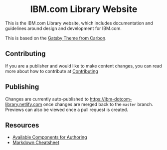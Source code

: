 <h1 align="center">
  IBM.com Library Website
</h1>

This is the IBM.com Library website, which includes documentation and guidelines around design and development for IBM.com.

This is based on the [Gatsby Theme from Carbon](https://gatsby-theme-carbon.now.sh/).

## Contributing
If you are a publisher and would like to make content changes, you can read more about how to contribute at [Contributing](https://github.com/carbon-design-system/ibm-dotcom-librarywebsite/blob/master/.github/CONTRIBUTING.md)

## Publishing
Changes are currently auto-published to https://ibm-dotcom-library.netlify.com once changes are merged back to the `master` branch. Previews can also be viewed once a pull request is created.

## Resources

- [Available Components for Authoring](https://gatsby-theme-carbon.now.sh/components/markdown)
- [Markdown Cheatsheet](https://github.com/adam-p/markdown-here/wiki/Markdown-Cheatsheet)
